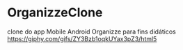 # OrganizzeClone
clone do app Mobile Android Organizze para fins didáticos 
https://giphy.com/gifs/ZY3Bzb1oqkUYax3pZ3/html5
